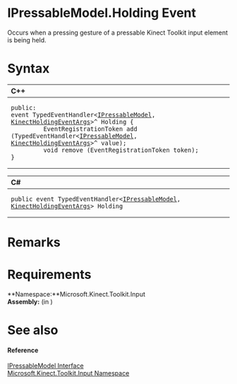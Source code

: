 IPressableModel.Holding Event  
=============================  

Occurs when a pressing gesture of a pressable Kinect Toolkit input element is being held.<span id="syntaxSection"></span>

Syntax  
======  

<table>
<colgroup>
<col width="100%" />
</colgroup>
<thead>
<tr class="header">
<th align="left">C++</th>
</tr>
</thead>
<tbody>
<tr class="odd">
<td align="left"><pre><code>public:  
event TypedEventHandler&lt;<a href="../../IPressableModel_Interface.md">IPressableModel</a>, <a href="../../../Kinect.Input/KinectHoldingEventArgs_Class.md">KinectHoldingEventArgs</a>&gt;^ Holding {  
         EventRegistrationToken add (TypedEventHandler&lt;<a href="../../IPressableModel_Interface.md">IPressableModel</a>, <a href="../../../Kinect.Input/KinectHoldingEventArgs_Class.md">KinectHoldingEventArgs</a>&gt;^ value);  
         void remove (EventRegistrationToken token);  
}</code></pre></td>
</tr>
</tbody>
</table>

<table>
<colgroup>
<col width="100%" />
</colgroup>
<thead>
<tr class="header">
<th align="left">C#</th>
</tr>
</thead>
<tbody>
<tr class="odd">
<td align="left"><pre><code>public event TypedEventHandler&lt;<a href="../../IPressableModel_Interface.md">IPressableModel</a>, <a href="../../../Kinect.Input/KinectHoldingEventArgs_Class.md">KinectHoldingEventArgs</a>&gt; Holding</code></pre></td>
</tr>
</tbody>
</table>

<span id="remarks"></span>

Remarks  
=======  

<span id="requirements"></span>

Requirements  
============  

**Namespace:**Microsoft.Kinect.Toolkit.Input  
**Assembly:** (in )  

<span id="ID4E3"></span>

See also  
========  

<span id="ID4E5"></span>
#### Reference  

[IPressableModel Interface](../../IPressableModel_Interface.md)  
 [Microsoft.Kinect.Toolkit.Input Namespace](../../../Kinect.Toolkit.Input.md)  



<!--Please do not edit the data in the comment block below.-->
<!--
TOCTitle : Holding Event
RLTitle : IPressableModel.Holding Event
KeywordK : Holding event
KeywordK : IPressableModel.Holding event
KeywordF : Microsoft.Kinect.Toolkit.Input.IPressableModel.Holding
KeywordF : IPressableModel.Holding
KeywordF : Holding
KeywordF : Microsoft.Kinect.Toolkit.Input.IPressableModel.Holding
KeywordA : E:Microsoft.Kinect.Toolkit.Input.IPressableModel.Holding
AssetID : E:Microsoft.Kinect.Toolkit.Input.IPressableModel.Holding
Locale : en-us
CommunityContent : 1
APIType : Managed
APILocation : 
APIName : Microsoft.Kinect.Toolkit.Input.IPressableModel.Holding
TargetOS : Windows
TopicType : kbSyntax
DevLang : VB
DevLang : CSharp
DevLang : JavaScript
DevLang : C++
DocSet : K4Wv2
ProjType : K4Wv2Proj
Technology : Kinect for Windows
Product : Kinect for Windows SDK v2
productversion : 20
-->
